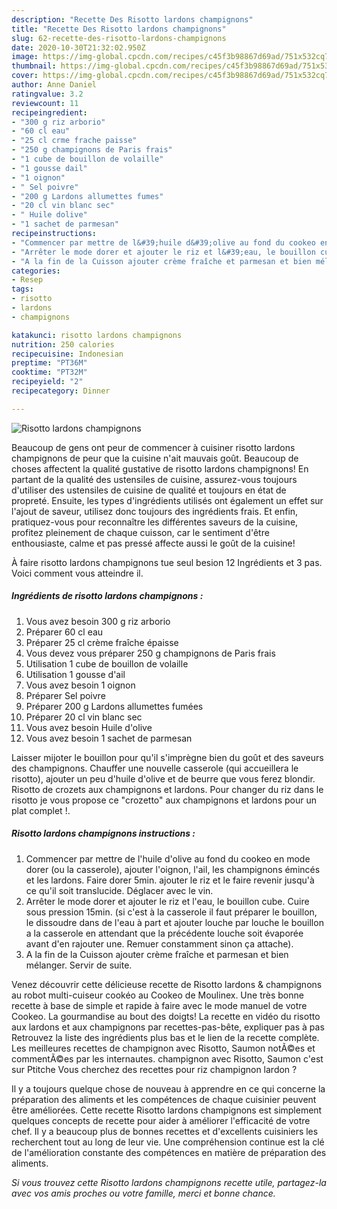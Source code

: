 ```yaml
---
description: "Recette Des Risotto lardons champignons"
title: "Recette Des Risotto lardons champignons"
slug: 62-recette-des-risotto-lardons-champignons
date: 2020-10-30T21:32:02.950Z
image: https://img-global.cpcdn.com/recipes/c45f3b98867d69ad/751x532cq70/risotto-lardons-champignons-photo-principale-de-la-recette.jpg
thumbnail: https://img-global.cpcdn.com/recipes/c45f3b98867d69ad/751x532cq70/risotto-lardons-champignons-photo-principale-de-la-recette.jpg
cover: https://img-global.cpcdn.com/recipes/c45f3b98867d69ad/751x532cq70/risotto-lardons-champignons-photo-principale-de-la-recette.jpg
author: Anne Daniel
ratingvalue: 3.2
reviewcount: 11
recipeingredient:
- "300 g riz arborio"
- "60 cl eau"
- "25 cl crme frache paisse"
- "250 g champignons de Paris frais"
- "1 cube de bouillon de volaille"
- "1 gousse dail"
- "1 oignon"
- " Sel poivre"
- "200 g Lardons allumettes fumes"
- "20 cl vin blanc sec"
- " Huile dolive"
- "1 sachet de parmesan"
recipeinstructions:
- "Commencer par mettre de l&#39;huile d&#39;olive au fond du cookeo en mode dorer (ou la casserole), ajouter l&#39;oignon, l&#39;ail, les champignons émincés et les lardons. Faire dorer 5min. ajouter le riz et le faire revenir jusqu&#39;à ce qu&#39;il soit translucide. Déglacer avec le vin."
- "Arrêter le mode dorer et ajouter le riz et l&#39;eau, le bouillon cube. Cuire sous pression 15min. (si c&#39;est à la casserole il faut préparer le bouillon, le dissoudre dans de l&#39;eau à part et ajouter louche par louche le bouillon a la casserole en attendant que la précédente louche soit évaporée avant d&#39;en rajouter une. Remuer constamment sinon ça attache)."
- "A la fin de la Cuisson ajouter crème fraîche et parmesan et bien mélanger. Servir de suite."
categories:
- Resep
tags:
- risotto
- lardons
- champignons

katakunci: risotto lardons champignons 
nutrition: 250 calories
recipecuisine: Indonesian
preptime: "PT36M"
cooktime: "PT32M"
recipeyield: "2"
recipecategory: Dinner

---
```



![Risotto lardons champignons](https://img-global.cpcdn.com/recipes/c45f3b98867d69ad/751x532cq70/risotto-lardons-champignons-photo-principale-de-la-recette.jpg)

Beaucoup de gens ont peur de commencer à cuisiner risotto lardons champignons de peur que la cuisine n'ait mauvais goût. Beaucoup de choses affectent la qualité gustative de risotto lardons champignons! En partant de la qualité des ustensiles de cuisine, assurez-vous toujours d'utiliser des ustensiles de cuisine de qualité et toujours en état de propreté. Ensuite, les types d'ingrédients utilisés ont également un effet sur l'ajout de saveur, utilisez donc toujours des ingrédients frais. Et enfin, pratiquez-vous pour reconnaître les différentes saveurs de la cuisine, profitez pleinement de chaque cuisson, car le sentiment d'être enthousiaste, calme et pas pressé affecte aussi le goût de la cuisine!

<!--inarticleads1-->

À faire risotto lardons champignons tue seul besion 12 Ingrédients et 3 pas. Voici comment vous atteindre il.

##### Ingrédients de risotto lardons champignons :

1. Vous avez besoin 300 g riz arborio
1. Préparer 60 cl eau
1. Préparer 25 cl crème fraîche épaisse
1. Vous devez vous préparer 250 g champignons de Paris frais
1. Utilisation 1 cube de bouillon de volaille
1. Utilisation 1 gousse d&#39;ail
1. Vous avez besoin 1 oignon
1. Préparer  Sel poivre
1. Préparer 200 g Lardons allumettes fumées
1. Préparer 20 cl vin blanc sec
1. Vous avez besoin  Huile d&#39;olive
1. Vous avez besoin 1 sachet de parmesan


Laisser mijoter le bouillon pour qu&#39;il s&#39;imprègne bien du goût et des saveurs des champignons. Chauffer une nouvelle casserole (qui accueillera le risotto), ajouter un peu d&#39;huile d&#39;olive et de beurre que vous ferez blondir. Risotto de crozets aux champignons et lardons. Pour changer du riz dans le risotto je vous propose ce &#34;crozetto&#34; aux champignons et lardons pour un plat complet !. 

<!--inarticleads2-->

##### Risotto lardons champignons instructions :

1. Commencer par mettre de l&#39;huile d&#39;olive au fond du cookeo en mode dorer (ou la casserole), ajouter l&#39;oignon, l&#39;ail, les champignons émincés et les lardons. Faire dorer 5min. ajouter le riz et le faire revenir jusqu&#39;à ce qu&#39;il soit translucide. Déglacer avec le vin.
1. Arrêter le mode dorer et ajouter le riz et l&#39;eau, le bouillon cube. Cuire sous pression 15min. (si c&#39;est à la casserole il faut préparer le bouillon, le dissoudre dans de l&#39;eau à part et ajouter louche par louche le bouillon a la casserole en attendant que la précédente louche soit évaporée avant d&#39;en rajouter une. Remuer constamment sinon ça attache).
1. A la fin de la Cuisson ajouter crème fraîche et parmesan et bien mélanger. Servir de suite.


Venez découvrir cette délicieuse recette de Risotto lardons &amp; champignons au robot multi-cuiseur cookéo au Cookeo de Moulinex. Une très bonne recette à base de simple et rapide à faire avec le mode manuel de votre Cookeo. La gourmandise au bout des doigts! La recette en vidéo du risotto aux lardons et aux champignons par recettes-pas-bête, expliquer pas à pas Retrouvez la liste des ingrédients plus bas et le lien de la recette complète. Les meilleures recettes de champignon avec Risotto, Saumon notÃ©es et commentÃ©es par les internautes. champignon avec Risotto, Saumon c&#39;est sur Ptitche Vous cherchez des recettes pour riz champignon lardon ? 

<!--inarticleads1-->

<p>
Il y a toujours quelque chose de nouveau à apprendre en ce qui concerne la préparation des aliments et les compétences de chaque cuisinier peuvent être améliorées. Cette recette Risotto lardons champignons est simplement quelques concepts de recette pour aider à améliorer l'efficacité de votre chef. Il y a beaucoup plus de bonnes recettes et d'excellents cuisiniers les recherchent tout au long de leur vie. Une compréhension continue est la clé de l'amélioration constante des compétences en matière de préparation des aliments.
</p>

<p>
<i>Si vous trouvez cette Risotto lardons champignons recette utile, partagez-la avec vos amis proches ou votre famille, merci et bonne chance.</i>
</p>

